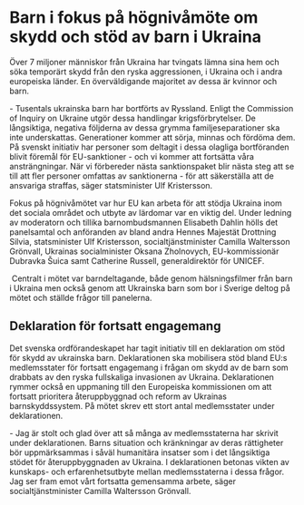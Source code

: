 # Barn i fokus på högnivåmöte om skydd och stöd av barn i Ukraina

Över 7 miljoner människor från Ukraina har tvingats lämna sina hem och söka temporärt skydd från den ryska aggressionen, i Ukraina och i andra europeiska länder. En överväldigande majoritet av dessa är kvinnor och barn.

\- Tusentals ukrainska barn har bortförts av Ryssland. Enligt the Commission of Inquiry on Ukraine utgör dessa handlingar krigsförbrytelser. De långsiktiga, negativa följderna av dessa grymma familjeseparationer ska inte underskattas. Generationer kommer att sörja, minnas och fördöma dem. På svenskt initiativ har personer som deltagit i dessa olagliga bortföranden blivit föremål för EU\-sanktioner \- och vi kommer att fortsätta våra ansträngningar. När vi förbereder nästa sanktionspaket blir nästa steg att se till att fler personer omfattas av sanktionerna \- för att säkerställa att de ansvariga straffas, säger statsminister Ulf Kristersson.

Fokus på högnivåmötet var hur EU kan arbeta för att stödja Ukraina inom det sociala området och utbyte av lärdomar var en viktig del. Under ledning av moderatorn och tillika barnombudsmannen Elisabeth Dahlin hölls det panelsamtal och anföranden av bland andra Hennes Majestät Drottning Silvia, statsminister Ulf Kristersson, socialtjänstminister Camilla Waltersson Grönvall, Ukrainas socialminister Oksana Zholnovych, EU\-kommissionär Dubravka Šuica samt Catherine Russell, generaldirektör för UNICEF.

 Centralt i mötet var barndeltagande, både genom hälsningsfilmer från barn i Ukraina men också genom att Ukrainska barn som bor i Sverige deltog på mötet och ställde frågor till panelerna.

## Deklaration för fortsatt engagemang

Det svenska ordförandeskapet har tagit initiativ till en deklaration om stöd för skydd av ukrainska barn. Deklarationen ska mobilisera stöd bland EU:s medlemsstater för fortsatt engagemang i frågan om skydd av de barn som drabbats av den ryska fullskaliga invasionen av Ukraina. Deklarationen rymmer också en uppmaning till den Europeiska kommissionen om att fortsatt prioritera återuppbyggnad och reform av Ukrainas barnskyddssystem. På mötet skrev ett stort antal medlemsstater under deklarationen.

\- Jag är stolt och glad över att så många av medlemsstaterna har skrivit under deklarationen. Barns situation och kränkningar av deras rättigheter bör uppmärksammas i såväl humanitära insatser som i det långsiktiga stödet för återuppbyggnaden av Ukraina. I deklarationen betonas vikten av kunskaps\- och erfarenhetsutbyte mellan medlemsstaterna i dessa frågor. Jag ser fram emot vårt fortsatta gemensamma arbete, säger socialtjänstminister Camilla Waltersson Grönvall.
